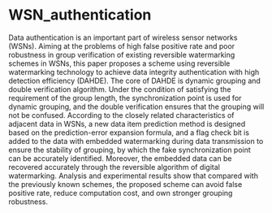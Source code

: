 # WSN_authentication
Data authentication is an important part of wireless sensor networks (WSNs). Aiming at the problems of high false positive rate and poor robustness in group verification of existing reversible watermarking schemes in WSNs, this paper proposes a scheme using reversible watermarking technology to achieve data integrity authentication with high detection efficiency (DAHDE). The core of DAHDE is dynamic grouping and double verification algorithm. Under the condition of satisfying the requirement of the group length, the synchronization point is used for dynamic grouping, and the double verification ensures that the grouping will not be confused. According to the closely related characteristics of adjacent data in WSNs, a new data item prediction method is designed based on the prediction-error expansion formula, and a flag check bit is added to the data with embedded watermarking during data transmission to ensure the stability of grouping, by which the fake synchronization point can be accurately identified. Moreover, the embedded data can be recovered accurately through the reversible algorithm of digital watermarking. Analysis and experimental results show that compared with the previously known schemes, the proposed scheme can avoid false positive rate, reduce computation cost, and own stronger grouping robustness.
